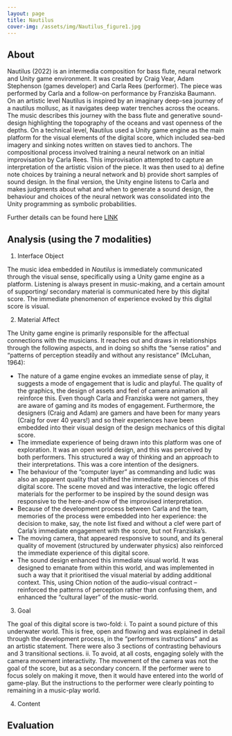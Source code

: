 ```yaml
---
layout: page
title: Nautilus
cover-img: /assets/img/Nautilus_figure1.jpg
---
```



## About

Nautilus (2022) is an intermedia composition for bass flute, neural network and Unity game environment. It was created by Craig Vear, Adam Stephenson (games developer) and Carla Rees (performer). The piece was performed by Carla and a follow-on performance by Franziska Baumann. On an artistic level Nautilus is inspired by an imaginary deep-sea journey of a nautilus mollusc, as it navigates deep water trenches across the oceans. The music describes this journey with the bass flute and generative sound-design highlighting the topography of the oceans and vast openness of the depths. On a technical level, Nautilus used a Unity game engine as the main platform for the visual elements of the digital score, which included sea-bed imagery and sinking notes written on staves tied to anchors. The compositional process involved training a neural network on an initial improvisation by Carla Rees. This improvisation attempted to capture an interpretation of the artistic vision of the piece. It was then used to a) define note choices by training a neural network and b) provide short samples of sound design. In the final version, the Unity engine listens to Carla and makes judgments about what and when to generate a sound design, the behaviour and choices of the neural network was consolidated into the Unity programming as symbolic probabilities. 

Further details can be found here [LINK](../_posts/2022-01-27-Nautilus.md)


## Analysis (using the 7 modalities)

1.	Interface Object

The music idea embedded in *Nautilus* is immediately communicated through the visual sense, specifically using a Unity game engine as a platform. Listening is always present in music-making, and a certain amount of supporting/ secondary material is communicated here by this digital score. The immediate phenomenon of experience evoked by this digital score is visual.

2.	Material Affect

The Unity game engine is primarily responsible for the affectual connections with the musicians. It reaches out and draws in relationships through the following aspects, and in doing so shifts the “sense ratios” and “patterns of perception steadily and without any resistance” (McLuhan, 1964):

-	The nature of a game engine evokes an immediate sense of play, it suggests a mode of engagement that is ludic and playful. The quality of the graphics, the design of assets and feel of camera animation all reinforce this. Even though Carla and Franziska were not gamers, they are aware of gaming and its modes of engagement. Furthermore, the designers (Craig and Adam) are gamers and have been for many years (Craig for over 40 years!) and so their experiences have been embedded into their visual design of the design mechanics of this digital score.
-	The immediate experience of being drawn into this platform was one of exploration. It was an open world design, and this was perceived by both performers. This structured a way of thinking and an approach to their interpretations. This was a core intention of the designers.
-	The behaviour of the “computer layer” as commanding and ludic was also an apparent quality that shifted the immediate experiences of this digital score. The scene moved and was interactive, the logic offered materials for the performer to be inspired by the sound design was responsive to the here-and-now of the improvised interpretation.
-	Because of the development process between Carla and the team, memories of the process were embedded into her experience: the decision to make, say, the note list fixed and without a clef were part of Carla’s immediate engagement with the score, but not Franziska’s.
-	The moving camera, that appeared responsive to sound, and its general quality of movement (structured by underwater physics) also reinforced the immediate experience of this digital score. 
-	The sound design enhanced this immediate visual world. It was designed to emanate from within this world, and was implemented in such a way that it prioritised the visual material by adding additional context. This, using Chion notion of the audio-visual contract – reinforced the patterns of perception rather than confusing them, and enhanced the “cultural layer” of the music-world.


3.	Goal

The goal of this digital score is two-fold:
i.	To paint a sound picture of this underwater world. This is free, open and flowing and was explained in detail through the development process, in the “performers instructions” and as an artistic statement. There were also 3 sections of contrasting behaviours and 3 transitional sections.
ii.	To avoid, at all costs, engaging solely with the camera movement interactivity. The movement of the camera was not the goal of the score, but as a secondary concern. If the performer were to focus solely on making it move, then it would have entered into the world of game-play. But the instructions to the performer were clearly pointing to remaining in a music-play world.


4.	Content




## Evaluation
